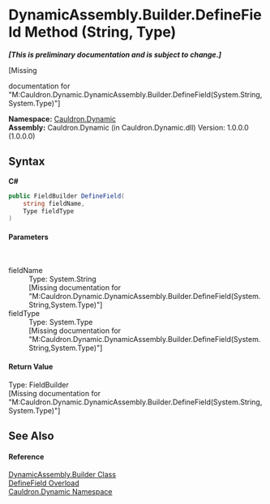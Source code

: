 # DynamicAssembly.Builder.DefineField Method (String, Type)
 _**\[This is preliminary documentation and is subject to change.\]**_

\[Missing <summary> documentation for "M:Cauldron.Dynamic.DynamicAssembly.Builder.DefineField(System.String,System.Type)"\]

**Namespace:**&nbsp;<a href="N_Cauldron_Dynamic">Cauldron.Dynamic</a><br />**Assembly:**&nbsp;Cauldron.Dynamic (in Cauldron.Dynamic.dll) Version: 1.0.0.0 (1.0.0.0)

## Syntax

**C#**<br />
``` C#
public FieldBuilder DefineField(
	string fieldName,
	Type fieldType
)
```


#### Parameters
&nbsp;<dl><dt>fieldName</dt><dd>Type: System.String<br />\[Missing <param name="fieldName"/> documentation for "M:Cauldron.Dynamic.DynamicAssembly.Builder.DefineField(System.String,System.Type)"\]</dd><dt>fieldType</dt><dd>Type: System.Type<br />\[Missing <param name="fieldType"/> documentation for "M:Cauldron.Dynamic.DynamicAssembly.Builder.DefineField(System.String,System.Type)"\]</dd></dl>

#### Return Value
Type: FieldBuilder<br />\[Missing <returns> documentation for "M:Cauldron.Dynamic.DynamicAssembly.Builder.DefineField(System.String,System.Type)"\]

## See Also


#### Reference
<a href="T_Cauldron_Dynamic_DynamicAssembly_Builder">DynamicAssembly.Builder Class</a><br /><a href="Overload_Cauldron_Dynamic_DynamicAssembly_Builder_DefineField">DefineField Overload</a><br /><a href="N_Cauldron_Dynamic">Cauldron.Dynamic Namespace</a><br />